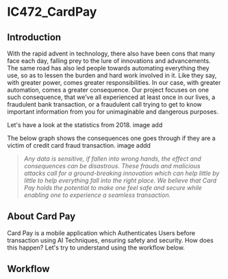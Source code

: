 # IC472_CardPay

## Introduction
With the rapid advent in technology, there also have been cons that many face each day, falling prey to the lure of innovations and advancements. The same road has also led people towards automating everything they use, so as to lessen the burden and hard work involved in it. Like they say, with greater power, comes greater responsibilities. In our case, with greater automation, comes a greater consequence. Our project focuses on one such consequence, that we’ve all experienced at least once in our lives, a fraudulent bank transaction, or a fraudulent call trying to get to know important information from you for unimaginable and dangerous purposes. 

Let's have a look at the statistics from 2018.
image add

The below graph shows the consequences one goes through if they are a victim of credit card fraud transaction. 
image addd

> *Any data is sensitive, if fallen into wrong hands, the effect and consequences can be disastrous. These frauds and malicious attacks call for a ground-breaking innovation which can help little by little to help everything fall into the right place. We believe that Card Pay holds the potential to make one feel safe and secure while enabling one to experience a seamless transaction.* 

## About Card Pay
Card Pay is a mobile application which Authenticates Users before transaction using AI Techniques, ensuring safety and security. How does this happen? Let's try to understand using the workflow below.

## Workflow

